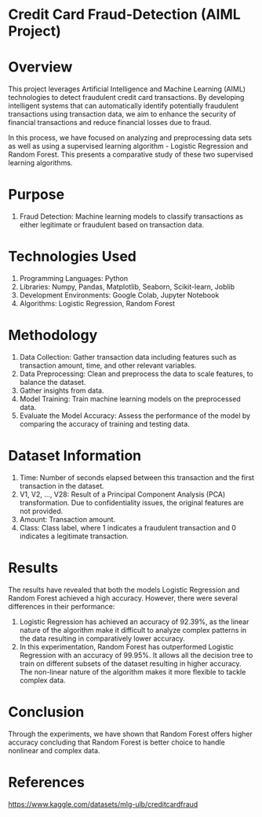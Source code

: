 # Credit Card Fraud-Detection (AIML Project)

# Overview
This project leverages Artificial Intelligence and Machine Learning (AIML) technologies to detect fraudulent credit card transactions. By developing intelligent systems that can automatically identify potentially fraudulent transactions using transaction data, we aim to enhance the security of financial transactions and reduce financial losses due to fraud.

In this process, we have focused on analyzing and preprocessing data sets as well as using a supervised learning algorithm - Logistic Regression and Random Forest. This presents a comparative study of these two supervised learning algorithms.

# Purpose
1. Fraud Detection: Machine learning models to classify transactions as either legitimate or fraudulent based on transaction data.

# Technologies Used
1. Programming Languages: Python
2. Libraries: Numpy, Pandas, Matplotlib, Seaborn, Scikit-learn, Joblib
3. Development Environments: Google Colab, Jupyter Notebook
4. Algorithms: Logistic Regression, Random Forest

# Methodology
1. Data Collection: Gather transaction data including features such as transaction amount, time, and other relevant variables.
2. Data Preprocessing: Clean and preprocess the data to scale features, to balance the dataset.
3. Gather insights from data.
4. Model Training: Train machine learning models on the preprocessed data.
5. Evaluate the Model Accuracy: Assess the performance of the model by comparing the accuracy of training and testing data.

# Dataset Information
1. Time: Number of seconds elapsed between this transaction and the first transaction in the dataset.
2. V1, V2, ..., V28: Result of a Principal Component Analysis (PCA) transformation. Due to confidentiality issues, the original features are not provided.
3. Amount: Transaction amount.
4. Class: Class label, where 1 indicates a fraudulent transaction and 0 indicates a legitimate transaction.

# Results
The results have revealed that both the models Logistic Regression and Random Forest achieved a high accuracy. However, there were several differences in their performance: 
1. Logistic Regression has achieved an accuracy of 92.39%, as the linear nature of the algorithm make it difficult to analyze complex patterns in the data resulting in comparatively lower accuracy.
2. In this experimentation, Random Forest has outperformed Logistic Regression with an accuracy of 99.95%. It allows all the decision tree to train on different subsets of the dataset resulting in higher accuracy. The non-linear nature of the algorithm makes it more flexible to tackle complex data.

# Conclusion
Through the experiments, we have shown that Random Forest offers higher accuracy concluding that Random Forest is better choice to handle nonlinear and complex data. 

# References
https://www.kaggle.com/datasets/mlg-ulb/creditcardfraud
